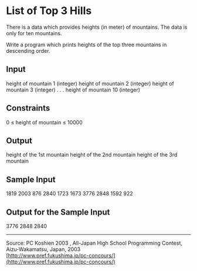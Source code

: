 
    
# List of Top 3 Hills

There is a data which provides heights (in meter) of mountains. The data is only for ten mountains.

Write a program which prints heights of the top three mountains in descending order.

## Input

height of mountain 1 (integer) height of mountain 2 (integer) height of mountain 3 (integer) . . . height of mountain 10 (integer)
## Constraints

0 ≤ height of mountain ≤ 10000

## Output

height of the 1st mountain height of the 2nd mountain height of the 3rd mountain
## Sample Input

1819 2003 876 2840 1723 1673 3776 2848 1592 922
## Output for the Sample Input

3776 2848 2840
* * *

Source: PC Koshien 2003 , All-Japan High School Programming Contest, Aizu-Wakamatsu, Japan, 2003  
  [http://www.pref.fukushima.jp/pc-concours/](http://www.pref.fukushima.jp/pc-concours/)

 
